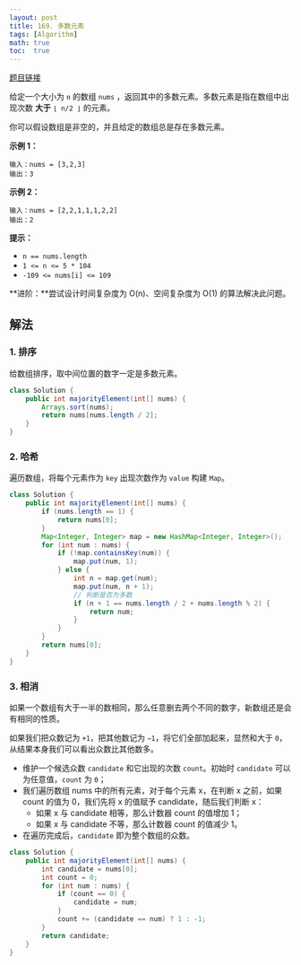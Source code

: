 ```yaml
---
layout: post
title: 169. 多数元素
tags: [Algorithm]
math: true
toc:  true
---
```


[题目链接](https://leetcode.cn/problems/majority-element/)

给定一个大小为 `n` 的数组 `nums` ，返回其中的多数元素。多数元素是指在数组中出现次数 **大于** `⌊ n/2 ⌋` 的元素。

你可以假设数组是非空的，并且给定的数组总是存在多数元素。

**示例 1：**

```
输入：nums = [3,2,3]
输出：3
```

**示例 2：**

```
输入：nums = [2,2,1,1,1,2,2]
输出：2
```

**提示：**

- `n == nums.length`
- `1 <= n <= 5 * 104`
- `-109 <= nums[i] <= 109`

**进阶：**尝试设计时间复杂度为 O(n)、空间复杂度为 O(1) 的算法解决此问题。

## 解法

### 1. 排序

给数组排序，取中间位置的数字一定是多数元素。

```java
class Solution {
    public int majorityElement(int[] nums) {
        Arrays.sort(nums);
        return nums[nums.length / 2];
    }
}
```

### 2. 哈希

遍历数组，将每个元素作为 `key` 出现次数作为 `value` 构建 `Map`。

```java
class Solution {
    public int majorityElement(int[] nums) {
        if (nums.length == 1) {
            return nums[0];
        }
        Map<Integer, Integer> map = new HashMap<Integer, Integer>();
        for (int num : nums) {
            if (!map.containsKey(num)) {
                map.put(num, 1);
            } else {
                int n = map.get(num);
                map.put(num, n + 1);
                // 判断是否为多数
                if (n + 1 == nums.length / 2 + nums.length % 2) {
                    return num;
                }
            }
        }
        return nums[0];
    }
}
```

### 3. 相消

如果一个数组有大于一半的数相同，那么任意删去两个不同的数字，新数组还是会有相同的性质。

如果我们把众数记为 `+1`，把其他数记为 `−1`，将它们全部加起来，显然和大于 `0`，从结果本身我们可以看出众数比其他数多。

- 维护一个候选众数 `candidate` 和它出现的次数 `count`。初始时 `candidate` 可以为任意值，`count` 为 `0`；
- 我们遍历数组 nums 中的所有元素，对于每个元素 x，在判断 x 之前，如果 count 的值为 0，我们先将 x 的值赋予 candidate，随后我们判断 x：
  - 如果 x 与 candidate 相等，那么计数器 count 的值增加 1；
  - 如果 x 与 candidate 不等，那么计数器 count 的值减少 1。
- 在遍历完成后，`candidate` 即为整个数组的众数。

```java
class Solution {
    public int majorityElement(int[] nums) {
        int candidate = nums[0];
        int count = 0;
        for (int num : nums) {
            if (count == 0) {
                candidate = num;
            }
            count += (candidate == num) ? 1 : -1;
        }
        return candidate;
    }
}
```

